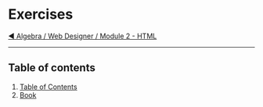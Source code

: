# Exercises

[:arrow_backward: Algebra / Web Designer / Module 2 - HTML](../)

---

## Table of contents

1. [Table of Contents](01-table-of-contents/)
2. [Book](02-book/)
